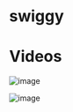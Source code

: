 # swiggy

# Videos


![image](https://github.com/Akashpandey1507/swiggy/assets/124170332/41b3e41e-23af-458d-8f4c-2cbe56967c58)


![image](https://github.com/Akashpandey1507/swiggy/assets/124170332/4f43d27d-c34b-493f-9612-874ba41efd3d)

